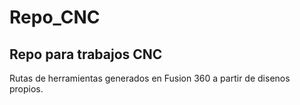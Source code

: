 # Repo_CNC
## Repo para trabajos CNC

Rutas de herramientas generados en Fusion 360 
a partir de disenos propios.

